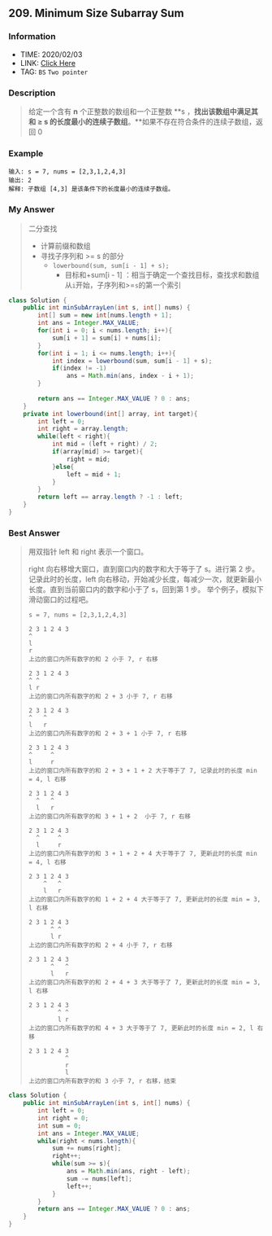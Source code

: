 ## 209. Minimum Size Subarray Sum

### Information

* TIME: 2020/02/03
* LINK: [Click Here](https://leetcode-cn.com/problems/minimum-size-subarray-sum/)
* TAG: `BS` `Two pointer`

### Description

> 给定一个含有 **n** 个正整数的数组和一个正整数 **s ，**找出该数组中满足其和 **≥ s** 的长度最小的连续子数组**。**如果不存在符合条件的连续子数组，返回 0

### Example

```text
输入: s = 7, nums = [2,3,1,2,4,3]
输出: 2
解释: 子数组 [4,3] 是该条件下的长度最小的连续子数组。
```

### My Answer

> 二分查找
>
> * 计算前缀和数组
> * 寻找子序列和 >= s 的部分
>   * `lowerbound(sum, sum[i - 1] + s);`
>     * 目标和+sum[i - 1] ：相当于确定一个查找目标，查找求和数组从`i`开始，子序列和>=`s`的第一个索引

```java
class Solution {
    public int minSubArrayLen(int s, int[] nums) {
        int[] sum = new int[nums.length + 1];
        int ans = Integer.MAX_VALUE;
        for(int i = 0; i < nums.length; i++){
            sum[i + 1] = sum[i] + nums[i];
        }
        for(int i = 1; i <= nums.length; i++){
            int index = lowerbound(sum, sum[i - 1] + s);
            if(index != -1)
                ans = Math.min(ans, index - i + 1);
        }
        
        return ans == Integer.MAX_VALUE ? 0 : ans; 
    }
    private int lowerbound(int[] array, int target){
        int left = 0;
        int right = array.length;
        while(left < right){
            int mid = (left + right) / 2;
            if(array[mid] >= target){
                right = mid;
            }else{
                left = mid + 1;
            }
        }
        return left == array.length ? -1 : left;
    }
}
```

### Best Answer

> 用双指针 left 和 right 表示一个窗口。
>
> right 向右移增大窗口，直到窗口内的数字和大于等于了 s。进行第 2 步。
> 记录此时的长度，left 向右移动，开始减少长度，每减少一次，就更新最小长度。直到当前窗口内的数字和小于了 s，回到第 1 步。
> 举个例子，模拟下滑动窗口的过程吧。
>
> ```
> s = 7, nums = [2,3,1,2,4,3]
> 
> 2 3 1 2 4 3
> ^
> l
> r
> 上边的窗口内所有数字的和 2 小于 7, r 右移
> 
> 2 3 1 2 4 3
> ^ ^
> l r
> 上边的窗口内所有数字的和 2 + 3 小于 7, r 右移
> 
> 2 3 1 2 4 3
> ^   ^
> l   r
> 上边的窗口内所有数字的和 2 + 3 + 1 小于 7, r 右移
> 
> 2 3 1 2 4 3
> ^     ^
> l     r
> 上边的窗口内所有数字的和 2 + 3 + 1 + 2 大于等于了 7, 记录此时的长度 min = 4, l 右移
> 
> 2 3 1 2 4 3
>   ^   ^
>   l   r
> 上边的窗口内所有数字的和 3 + 1 + 2  小于 7, r 右移
> 
> 2 3 1 2 4 3
>   ^     ^
>   l     r
> 上边的窗口内所有数字的和 3 + 1 + 2 + 4 大于等于了 7, 更新此时的长度 min = 4, l 右移
> 
> 2 3 1 2 4 3
>     ^   ^
>     l   r
> 上边的窗口内所有数字的和 1 + 2 + 4 大于等于了 7, 更新此时的长度 min = 3, l 右移
> 
> 2 3 1 2 4 3
>       ^ ^
>       l r
> 上边的窗口内所有数字的和 2 + 4 小于 7, r 右移
> 
> 2 3 1 2 4 3
>       ^   ^
>       l   r
> 上边的窗口内所有数字的和 2 + 4 + 3 大于等于了 7, 更新此时的长度 min = 3, l 右移
> 
> 2 3 1 2 4 3
>         ^ ^
>         l r
> 上边的窗口内所有数字的和 4 + 3 大于等于了 7, 更新此时的长度 min = 2, l 右移
> 
> 2 3 1 2 4 3
>           ^
>           r
>           l
> 上边的窗口内所有数字的和 3 小于 7, r 右移，结束
> ```

```java
class Solution {
    public int minSubArrayLen(int s, int[] nums) {
        int left = 0;
        int right = 0;
        int sum = 0;
        int ans = Integer.MAX_VALUE;
        while(right < nums.length){
            sum += nums[right];
            right++;
            while(sum >= s){
                ans = Math.min(ans, right - left);
                sum -= nums[left];
                left++;
            }
        }
        return ans == Integer.MAX_VALUE ? 0 : ans;
    }
}
```


